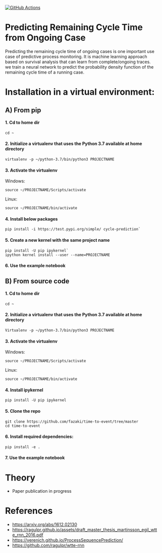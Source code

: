 [![GitHub Actions](https://img.shields.io/endpoint.svg?url=https%3A%2F%2Factions-badge.atrox.dev%2Fatrox%2Fsync-dotenv%2Fbadge&label=build&logo=none)](https://actions-badge.atrox.dev/atrox/sync-dotenv/goto)

# Predicting Remaining Cycle Time from Ongoing Case
Predicting the remaining cycle time of ongoing cases is one important use case of predictive process monitoring. 
It is machine learning approach based on survival analysis that can learn from complete/ongoing traces.  
we train a neural network to predict the probability density function of the remaining cycle time of a running case. 

# Installation in a virtual environment:

## A) From pip


#### 1. Cd to home dir
    cd ~

#### 2. Initialize a virtualenv that uses the Python 3.7 available at home directory
    virtualenv -p ~/python-3.7/bin/python3 PROJECTNAME

#### 3. Activate the virtualenv

Windows:

	source ~/PROJECTNAME/Scripts/activate
	
Linux:

	source ~/PROJECTNAME/bin/activate

#### 4. Install below packages
    pip install -i https://test.pypi.org/simple/ cycle-prediction`
    
#### 5. Create a new kernel with the same project name
    pip install -U pip ipykernel`
    ipython kernel install --user --name=PROJECTNAME

#### 6. Use the example notebook


## B) From source code

#### 1. Cd to home dir
    cd ~

#### 2. Initialize a virtualenv that uses the Python 3.7 available at home directory
	Virtualenv -p ~/python-3.7/bin/python3 PROJECTNAME

#### 3. Activate the virtualenv

Windows:

	source ~/PROJECTNAME/Scripts/activate
	
Linux:

	source ~/PROJECTNAME/bin/activate

#### 4. Install ipykernel
    pip install -U pip ipykernel

#### 5.  Clone the repo
    git clone https://github.com/fazaki/time-to-event/tree/master
    cd time-to-event

#### 6.  Install required dependencies: 
    pip install -e .

#### 7.  Use the example notebook


# Theory
- Paper publication in progress


# References

- https://arxiv.org/abs/1612.02130
- https://ragulpr.github.io/assets/draft_master_thesis_martinsson_egil_wtte_rnn_2016.pdf
- https://verenich.github.io/ProcessSequencePrediction/
- https://github.com/ragulpr/wtte-rnn